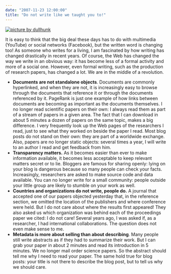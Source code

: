 ```yaml
---
date: "2007-11-23 12:00:00"
title: "Do not write like we taught you to!"
---
```



<a href="http://www.flickr.com/photos/dullhunk/337856321/sizes/s/"><img decoding="async" src="http://farm1.static.flickr.com/153/337856321_e0529fa041_m.jpg" alt="picture by dullhunk" /></a>

It is easy to think that the big deal these days has to do with multimedia (YouTube) or social networks (Facebook), but the written word is changing too! As someone who writes for a living, I am fascinated by how writing has changed drastically in recent years. Of course, the Web has changed the way we write in an obvious way: it has become less of a formal activity and more of a social one. However, even formal writing, such as the production of research papers, has changed a lot. We are in the middle of a revolution.

- __Documents are not standalone objects__. Documents are commonly hyperlinked, and when they are not, it is increasingly easy to browse through the documents that reference it or through the documents referenced by it. PageRank is just one example of how links between documents are becoming as important as the documents themselves. I no longer read scientific papers on their own: I always read them as part of a stream of papers in a given area. The fact that I can download in about 5 minutes a dozen of papers on the same topic, makes a big difference. I very frequently look up the Web pages of the researchers I read, just to see what they worked on beside the paper I read. Most blog posts do not stand on their own: they are part of a worldwide exchange. Also, papers are no longer static objects: several times a year, I will write to an author I read and get feedback from him. 
- __Transparency matters.__ As it becomes easier than ever to make information available, it becomes less acceptable to keep relevant matters secret or to lie. Bloggers are famous for sharing openly: lying on your blog is dangerous because so many people can check your facts. Increasingly, researchers are asked to make source code and data available. You can no longer write for a small community: people outside your little group are likely to stumble on your work as well. 
- __Countries and organizations do not write, people do.__ A journal that accepted one of our papers objected yesterday that, in the reference section, we omitted the location of the publishers and where conference were held. But I do not care about where the results first appeared! They also asked us which organization was behind each of the proceedings paper we cited: I do not care! Several years ago, I was asked if, as a researcher, I had international collaborations. The question does not even make sense to me. 
- __Metadata is more about selling than about describing__. Many people still write abstracts as if they had to summarize their work. But I can grab your paper in about 2 minutes and read its introduction in 5 minutes. We no longer mail order science papers. So the abstract should tell me why I need to read your paper. The same hold true for blog posts: your title is not there to describe the blog post, but to tell us why we should care. 


